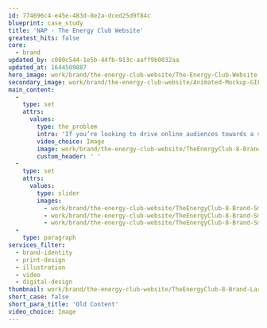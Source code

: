 ```yaml
---
id: 774696c4-e45e-483d-8e2a-dced25d9f84c
blueprint: case_study
title: 'NAP - The Energy Club Website'
greatest_hits: false
core:
  - brand
updated_by: c080c544-1e5b-44fb-913c-aaff9b0032aa
updated_at: 1644509887
hero_image: work/brand/the-energy-club-website/The-Energy-Club-Website-Animation.gif
secondary_image: work/brand/the-energy-club-website/Animated-Mockup-GIF-2.gif
main_content:
  -
    type: set
    attrs:
      values:
        type: the_problem
        intro: 'If you’re looking to drive online audiences towards a specific product or service, a landing page is just the ticket. Inspired Energy’s sub-brand, The Energy Club, approached us to develop a page to promote their mobile app, where business owners can track and manage their energy use. Against the backdrop of Inspired’s midnight blue, the punchy gradient really sets The Energy Club’s branding apart. But what really brings this one to life is the animated header, which is the kind of unexpected extras you can expect us to suggest when you work with us.'
        video_choice: Image
        image: work/brand/the-energy-club-website/TheEnergyClub-8-Brand-Large-927x522-1.jpg
        custom_header: ' '
  -
    type: set
    attrs:
      values:
        type: slider
        images:
          - work/brand/the-energy-club-website/TheEnergyClub-8-Brand-Small-740x416.25-1.jpg
          - work/brand/the-energy-club-website/TheEnergyClub-8-Brand-Small-740x416.25-4.jpg
          - work/brand/the-energy-club-website/TheEnergyClub-8-Brand-Small-740x416.25-3.jpg
  -
    type: paragraph
services_filter:
  - brand-identity
  - print-design
  - illustration
  - video
  - digital-design
thumbnail: work/brand/the-energy-club-website/TheEnergyClub-8-Brand-Large-927x522-2.jpg
short_case: false
short_para_title: 'Old Content'
video_choice: Image
---
```

